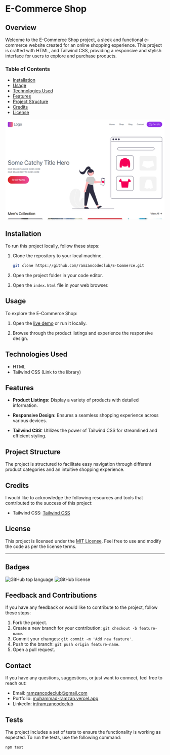 # E-Commerce Shop

## Overview

Welcome to the E-Commerce Shop project, a sleek and functional e-commerce website created for an online shopping experience. This project is crafted with HTML, and Tailwind CSS, providing a responsive and stylish interface for users to explore and purchase products.


### Table of Contents

- [Installation](#installation)
- [Usage](#usage)
- [Technologies Used](#technologies-used)
- [Features](#features)
- [Project Structure](#project-structure)
- [Credits](#credits)
- [License](#license)

![E-Commerce Shop Website Screenshot](images/e-commerce-thumbnail.png)

## Installation

To run this project locally, follow these steps:

1. Clone the repository to your local machine.
    ```bash
    git clone https://github.com/ramzancodeclub/E-Commerce.git
    ```

2. Open the project folder in your code editor.

3. Open the `index.html` file in your web browser.

## Usage

To explore the E-Commerce Shop:

1. Open the [live demo](https://e-commerce-green-omega.vercel.app/) or run it locally.

2. Browse through the product listings and experience the responsive design.

## Technologies Used

- HTML
- Tailwind CSS (Link to the library)

## Features

- **Product Listings:** Display a variety of products with detailed information.

- **Responsive Design:** Ensures a seamless shopping experience across various devices.

- **Tailwind CSS:** Utilizes the power of Tailwind CSS for streamlined and efficient styling.

## Project Structure

The project is structured to facilitate easy navigation through different product categories and an intuitive shopping experience.

## Credits

I would like to acknowledge the following resources and tools that contributed to the success of this project:

- Tailwind CSS: [Tailwind CSS](https://tailwindcss.com/)

## License

This project is licensed under the [MIT License](LICENSE). Feel free to use and modify the code as per the license terms.

---

## Badges

![GitHub top language](https://img.shields.io/github/languages/top/ramzancodeclub/E-Commerce)
![GitHub license](https://img.shields.io/github/license/ramzancodeclub/E-Commerce)

## Feedback and Contributions

If you have any feedback or would like to contribute to the project, follow these steps:

1. Fork the project.
2. Create a new branch for your contribution: `git checkout -b feature-name`.
3. Commit your changes: `git commit -m 'Add new feature'`.
4. Push to the branch: `git push origin feature-name`.
5. Open a pull request.

## Contact

If you have any questions, suggestions, or just want to connect, feel free to reach out:

- Email: [ramzancodeclub@gmail.com](ramzancodeclub@gmail.com)
- Portfolio: [muhammad-ramzan.vercel.app](https://muhammad-ramzan.vercel.app/)
- LinkedIn: [in/ramzancodeclub](https://www.linkedin.com/in/ramzancodeclub/)

## Tests

The project includes a set of tests to ensure the functionality is working as expected. To run the tests, use the following command:
```bash
npm test
